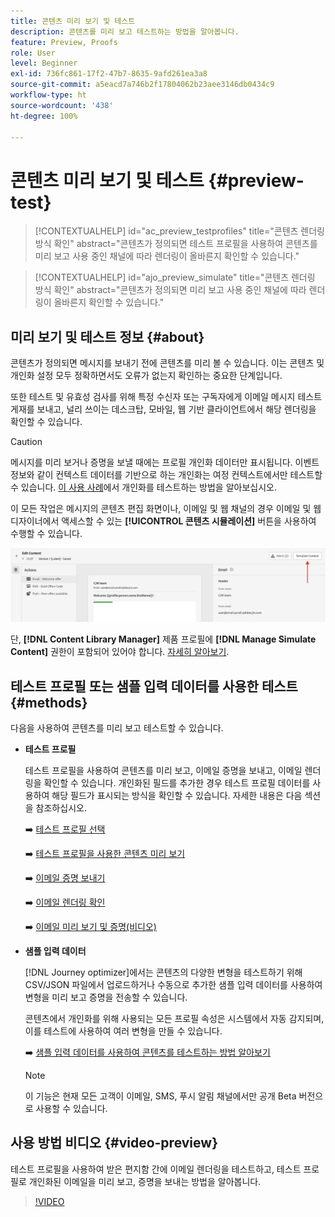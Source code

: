 ```yaml
---
title: 콘텐츠 미리 보기 및 테스트
description: 콘텐츠를 미리 보고 테스트하는 방법을 알아봅니다.
feature: Preview, Proofs
role: User
level: Beginner
exl-id: 736fc861-17f2-47b7-8635-9afd261ea3a8
source-git-commit: a5eacd7a746b2f17804062b23aee3146db0434c9
workflow-type: ht
source-wordcount: '438'
ht-degree: 100%

---
```


# 콘텐츠 미리 보기 및 테스트 {#preview-test}

>[!CONTEXTUALHELP]
>id="ac_preview_testprofiles"
>title="콘텐츠 렌더링 방식 확인"
>abstract="콘텐츠가 정의되면 테스트 프로필을 사용하여 콘텐츠를 미리 보고 사용 중인 채널에 따라 렌더링이 올바른지 확인할 수 있습니다."

>[!CONTEXTUALHELP]
>id="ajo_preview_simulate"
>title="콘텐츠 렌더링 방식 확인"
>abstract="콘텐츠가 정의되면 미리 보고 사용 중인 채널에 따라 렌더링이 올바른지 확인할 수 있습니다."

## 미리 보기 및 테스트 정보 {#about}

콘텐츠가 정의되면 메시지를 보내기 전에 콘텐츠를 미리 볼 수 있습니다. 이는 콘텐츠 및 개인화 설정 모두 정확하면서도 오류가 없는지 확인하는 중요한 단계입니다.

또한 테스트 및 유효성 검사를 위해 특정 수신자 또는 구독자에게 이메일 메시지 테스트 게재를 보내고, 널리 쓰이는 데스크탑, 모바일, 웹 기반 클라이언트에서 해당 렌더링을 확인할 수 있습니다.

>[!CAUTION]
>
>메시지를 미리 보거나 증명을 보낼 때에는 프로필 개인화 데이터만 표시됩니다. 이벤트 정보와 같이 컨텍스트 데이터를 기반으로 하는 개인화는 여정 컨텍스트에서만 테스트할 수 있습니다. [이 사용 사례](../personalization/personalization-use-case.md)에서 개인화를 테스트하는 방법을 알아보십시오.

이 모든 작업은 메시지의 콘텐츠 편집 화면이나, 이메일 및 웹 채널의 경우 이메일 및 웹 디자이너에서 액세스할 수 있는 **[!UICONTROL 콘텐츠 시뮬레이션]** 버튼을 사용하여 수행할 수 있습니다.

![](../email/assets/email-preview-button.png)

단, **[!DNL Content Library Manager]** 제품 프로필에 **[!DNL Manage Simulate Content]** 권한이 포함되어 있어야 합니다. [자세히 알아보기](../administration/ootb-product-profiles.md#content-library-manager).

## 테스트 프로필 또는 샘플 입력 데이터를 사용한 테스트 {#methods}

다음을 사용하여 콘텐츠를 미리 보고 테스트할 수 있습니다.

* **테스트 프로필**

  테스트 프로필을 사용하여 콘텐츠를 미리 보고, 이메일 증명을 보내고, 이메일 렌더링을 확인할 수 있습니다. 개인화된 필드를 추가한 경우 테스트 프로필 데이터를 사용하여 해당 필드가 표시되는 방식을 확인할 수 있습니다. 자세한 내용은 다음 섹션을 참조하십시오.

  ➡️ [테스트 프로필 선택](test-profiles.md)

  ➡️ [테스트 프로필을 사용한 콘텐츠 미리 보기](preview.md)

  ➡️ [이메일 증명 보내기](proofs.md)

  ➡️ [이메일 렌더링 확인](rendering.md)

  ➡️ [이메일 미리 보기 및 증명(비디오)](#video-preview)

* **샘플 입력 데이터**

  [!DNL Journey optimizer]에서는 콘텐츠의 다양한 변형을 테스트하기 위해 CSV/JSON 파일에서 업로드하거나 수동으로 추가한 샘플 입력 데이터를 사용하여 변형을 미리 보고 증명을 전송할 수 있습니다. 

  콘텐츠에서 개인화를 위해 사용되는 모든 프로필 속성은 시스템에서 자동 감지되며, 이를 테스트에 사용하여 여러 변형을 만들 수 있습니다.

  ➡️ [샘플 입력 데이터를 사용하여 콘텐츠를 테스트하는 방법 알아보기](../test-approve/simulate-sample-input.md)

  >[!NOTE]
  >
  >이 기능은 현재 모든 고객이 이메일, SMS, 푸시 알림 채널에서만 공개 Beta 버전으로 사용할 수 있습니다.

## 사용 방법 비디오 {#video-preview}

테스트 프로필을 사용하여 받은 편지함 간에 이메일 렌더링을 테스트하고, 테스트 프로필로 개인화된 이메일을 미리 보고, 증명을 보내는 방법을 알아봅니다.

>[!VIDEO](https://video.tv.adobe.com/v/3425026?quality=12)
